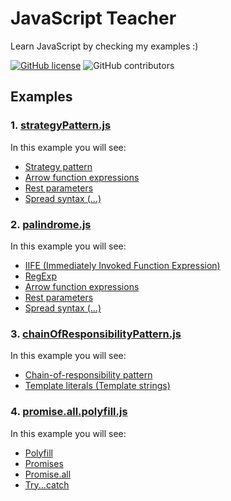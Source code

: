 # JavaScript Teacher

Learn JavaScript by checking my examples :)

[![GitHub license](https://img.shields.io/badge/license-MIT-blue.svg)](https://github.com/rogeroliveira84/javascript-teacher/blob/master/LICENSE) ![GitHub contributors](https://img.shields.io/github/contributors/rogeroliveira84/javascript-teacher.svg?color=orange)

## Examples

### 1. [strategyPattern.js](https://github.com/rogeroliveira84/javascript-teacher/blob/master/strategyPattern.js)

In this example you will see:

- [Strategy pattern](https://en.wikipedia.org/wiki/Strategy_pattern)
- [Arrow function expressions](https://developer.mozilla.org/en-US/docs/Web/JavaScript/Reference/Functions/Arrow_functions)
- [Rest parameters](https://developer.mozilla.org/en-US/docs/Web/JavaScript/Reference/Functions/rest_parameters)
- [Spread syntax (...)](https://developer.mozilla.org/en-US/docs/Web/JavaScript/Reference/Operators/Spread_syntax)

### 2. [palindrome.js](https://github.com/rogeroliveira84/javascript-teacher/blob/master/palindrome.js)

In this example you will see:

- [IIFE (Immediately Invoked Function Expression)](https://developer.mozilla.org/en-US/docs/Glossary/IIFE)
- [RegExp](https://developer.mozilla.org/en-US/docs/Web/JavaScript/Reference/Global_Objects/RegExp)
- [Arrow function expressions](https://developer.mozilla.org/en-US/docs/Web/JavaScript/Reference/Functions/Arrow_functions)
- [Rest parameters](https://developer.mozilla.org/en-US/docs/Web/JavaScript/Reference/Functions/rest_parameters)
- [Spread syntax (...)](https://developer.mozilla.org/en-US/docs/Web/JavaScript/Reference/Operators/Spread_syntax)

### 3. [chainOfResponsibilityPattern.js](https://github.com/rogeroliveira84/javascript-teacher/blob/master/chainOfResponsibilityPattern.js)

In this example you will see:

- [Chain-of-responsibility pattern](https://en.wikipedia.org/wiki/Chain-of-responsibility_pattern)
- [Template literals (Template strings)](https://developer.mozilla.org/en-US/docs/Web/JavaScript/Reference/Template_literals)

### 4. [promise.all.polyfill.js](https://github.com/rogeroliveira84/javascript-teacher/blob/master/promise.all.polyfill.js)

In this example you will see:

- [Polyfill](https://developer.mozilla.org/en-US/docs/Glossary/Polyfill)
- [Promises](https://www.w3schools.com/Js/js_promise.asp)
- [Promise.all](https://developer.mozilla.org/en-US/docs/Web/JavaScript/Reference/Global_Objects/Promise/all)
- [Try...catch](https://developer.mozilla.org/en-US/docs/Web/JavaScript/Reference/Statements/try...catch)

